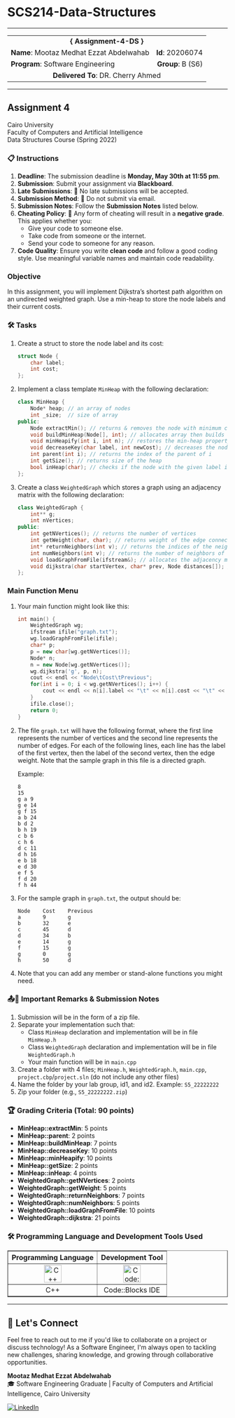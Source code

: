 # SCS214-Data-Structures
---

<div align="center">
  <table width="100%">
    <tr>
      <td colspan="2" align="center"><strong>{ Assignment-4-DS }</strong></td>
    </tr>
    <tr>
      <td align="left"><strong>Name</strong>: Mootaz Medhat Ezzat Abdelwahab</td>
      <td align="right"><strong>Id</strong>: 20206074</td>
    </tr>
    <tr>
      <td align="left"><strong>Program</strong>: Software Engineering</td>
      <td align="right"><strong>Group</strong>: B (S6)</td>
    </tr>
    <tr>
      <td colspan="2" align="center"><strong>Delivered To</strong>: DR. Cherry Ahmed</td>
    </tr>
  </table>
</div>

---

## Assignment 4

Cairo University  
Faculty of Computers and Artificial Intelligence  
Data Structures Course (Spring 2022) 

### 📋 Instructions

1. **Deadline**: The submission deadline is **Monday, May 30th at 11:55 pm**.
2. **Submission**: Submit your assignment via **Blackboard**.
3. **Late Submissions**: 🚫 No late submissions will be accepted.
4. **Submission Method**: 🚫 Do not submit via email.
5. **Submission Notes**: Follow the **Submission Notes** listed below.
6. **Cheating Policy**: 🚫 Any form of cheating will result in a **negative grade**. This applies whether you:
   - Give your code to someone else.
   - Take code from someone or the internet.
   - Send your code to someone for any reason.
7. **Code Quality**: Ensure you write **clean code** and follow a good coding style. Use meaningful variable names and maintain code readability.

### Objective

In this assignment, you will implement Dijkstra’s shortest path algorithm on an undirected weighted graph. Use a min-heap to store the node labels and their current costs.

### 🛠️ Tasks

1. Create a struct to store the node label and its cost:
   ```cpp
   struct Node {
       char label;
       int cost;
   };
   ```

2. Implement a class template `MinHeap` with the following declaration:
   ```cpp
   class MinHeap {
       Node* heap; // an array of nodes
       int _size;  // size of array
   public:
       Node extractMin(); // returns & removes the node with minimum cost
       void buildMinHeap(Node[], int); // allocates array then builds a min-heap from an array of struct Node with the given size
       void minHeapify(int i, int n); // restores the min-heap property for the “heap” array using the given index and size n
       void decreaseKey(char label, int newCost); // decreases the node that has the given label to newCost
       int parent(int i); // returns the index of the parent of i
       int getSize(); // returns size of the heap
       bool inHeap(char); // checks if the node with the given label is in the heap
   };
   ```

3. Create a class `WeightedGraph` which stores a graph using an adjacency matrix with the following declaration:
   ```cpp
   class WeightedGraph {
       int** g;
       int nVertices;
   public:
       int getNVertices(); // returns the number of vertices
       int getWeight(char, char); // returns weight of the edge connecting the given vertices
       int* returnNeighbors(int v); // returns the indices of the neighbors of the vertex v as an int array
       int numNeighbors(int v); // returns the number of neighbors of the vertex v
       void loadGraphFromFile(ifstream&); // allocates the adjacency matrix & initializes edge weights from the specified file
       void dijkstra(char startVertex, char* prev, Node distances[]); // find the shortest path from the start vertex to all other vertices, by filling the prev array and the distances array
   };
   ```

### Main Function Menu

1. Your main function might look like this:
   ```cpp
   int main() {
       WeightedGraph wg;
       ifstream ifile("graph.txt");
       wg.loadGraphFromFile(ifile);
       char* p;
       p = new char[wg.getNVertices()];
       Node* n;
       n = new Node[wg.getNVertices()];
       wg.dijkstra('g', p, n);
       cout << endl << "Node\tCost\tPrevious";
       for(int i = 0; i < wg.getNVertices(); i++) {
           cout << endl << n[i].label << "\t" << n[i].cost << "\t" << p[i];
       }
       ifile.close();
       return 0;
   }
   ```

2. The file `graph.txt` will have the following format, where the first line represents the number of vertices and the second line represents the number of edges. For each of the following lines, each line has the label of the first vertex, then the label of the second vertex, then the edge weight. Note that the sample graph in this file is a directed graph.

   Example:
   ```
   8
   15
   g a 9
   g e 14
   g f 15
   a b 24
   b d 2
   b h 19
   c b 6
   c h 6
   d c 11
   d h 16
   e b 18
   e d 30
   e f 5
   f d 20
   f h 44
   ```

3. For the sample graph in `graph.txt`, the output should be:
   ```
   Node    Cost    Previous
   a       9       g
   b       32      e
   c       45      d
   d       34      b
   e       14      g
   f       15      g
   g       0       g
   h       50      d
   ```

4. Note that you can add any member or stand-alone functions you might need.

### 📤🔑 Important Remarks & Submission Notes

1. Submission will be in the form of a zip file.
2. Separate your implementation such that:
   - Class `MinHeap` declaration and implementation will be in file `MinHeap.h`
   - Class `WeightedGraph` declaration and implementation will be in file `WeightedGraph.h`
   - Your main function will be in `main.cpp`
3. Create a folder with 4 files; `MinHeap.h`, `WeightedGraph.h`, `main.cpp`, `project.cbp`/`project.sln` (do not include any other files)
4. Name the folder by your lab group, id1, and id2. Example: `S5_22222222`
5. Zip your folder (e.g., `S5_22222222.zip`)

### 🏆 Grading Criteria (Total: 90 points)

- **MinHeap::extractMin**: 5 points
- **MinHeap::parent**: 2 points
- **MinHeap::buildMinHeap**: 7 points
- **MinHeap::decreaseKey**: 10 points
- **MinHeap::minHeapify**: 10 points
- **MinHeap::getSize**: 2 points
- **MinHeap::inHeap**: 4 points
- **WeightedGraph::getNVertices**: 2 points
- **WeightedGraph::getWeight**: 5 points
- **WeightedGraph::returnNeighbors**: 7 points
- **WeightedGraph::numNeighbors**: 5 points
- **WeightedGraph::loadGraphFromFile**: 10 points
- **WeightedGraph::dijkstra**: 21 points

### 🛠️ Programming Language and Development Tools Used

<table align="center" border="1" cellpadding="10">
  <thead>
    <tr>
      <th>Programming Language</th>
      <th>Development Tool</th>
    </tr>
  </thead>
  <tbody>
    <tr>
      <td align="center">
        <img src="https://cdn.jsdelivr.net/gh/devicons/devicon/icons/cplusplus/cplusplus-original.svg" title="C++" alt="C++" width="40" height="40"/>
      </td>
      <td align="center">
        <img src="https://github.com/user-attachments/assets/1db36f07-698f-400f-bdd7-b3ad8f936f5d" title="Code::Blocks" alt="Code::Blocks" width="40" height="40"/>
      </td>
    </tr>
    <tr>
      <td align="center">
        C++
      </td>
      <td align="center">
        Code::Blocks IDE
      </td>
    </tr>
  </tbody>
</table>

---

## 💬 Let's Connect
Feel free to reach out to me if you'd like to collaborate on a project or discuss technology! As a Software Engineer, I'm always open to tackling new challenges, sharing knowledge, and growing through collaborative opportunities.

**Mootaz Medhat Ezzat Abdelwahab**  
🎓 Software Engineering Graduate | Faculty of Computers and Artificial Intelligence, Cairo University  

[![LinkedIn](https://img.shields.io/badge/LinkedIn-0077B5?style=for-the-badge&logo=linkedin&logoColor=white)](https://www.linkedin.com/in/mootaz-medhat-ezzat-abdelwahab-377a60244)
